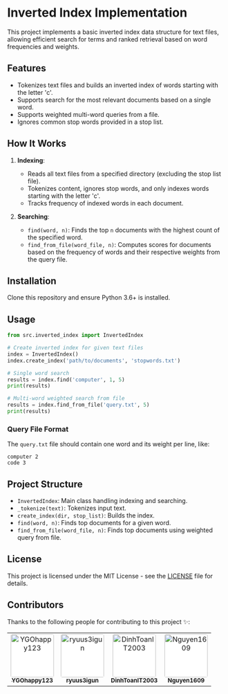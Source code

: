 # Inverted Index Implementation

This project implements a basic inverted index data structure for text files, allowing efficient search for terms and ranked retrieval based on word frequencies and weights.

## Features

-   Tokenizes text files and builds an inverted index of words starting with the letter 'c'.
-   Supports search for the most relevant documents based on a single word.
-   Supports weighted multi-word queries from a file.
-   Ignores common stop words provided in a stop list.

## How It Works

1. **Indexing**:

    - Reads all text files from a specified directory (excluding the stop list file).
    - Tokenizes content, ignores stop words, and only indexes words starting with the letter 'c'.
    - Tracks frequency of indexed words in each document.

2. **Searching**:
    - `find(word, n)`: Finds the top `n` documents with the highest count of the specified word.
    - `find_from_file(word_file, n)`: Computes scores for documents based on the frequency of words and their respective weights from the query file.

## Installation

Clone this repository and ensure Python 3.6+ is installed.

## Usage

```python
from src.inverted_index import InvertedIndex

# Create inverted index for given text files
index = InvertedIndex()
index.create_index('path/to/documents', 'stopwords.txt')

# Single word search
results = index.find('computer', 1, 5)
print(results)

# Multi-word weighted search from file
results = index.find_from_file('query.txt', 5)
print(results)
```

### Query File Format

The `query.txt` file should contain one word and its weight per line, like:

```text
computer 2
code 3
```

## Project Structure

-   `InvertedIndex`: Main class handling indexing and searching.
-   `_tokenize(text)`: Tokenizes input text.
-   `create_index(dir, stop_list)`: Builds the index.
-   `find(word, n)`: Finds top documents for a given word.
-   `find_from_file(word_file, n)`: Finds top documents using weighted query from file.

## License

This project is licensed under the MIT License - see the [LICENSE](LICENSE) file for details.

## Contributors

Thanks to the following people for contributing to this project ✨:

<table>
    <tr>
        <td align="center">
            <a href="https://github.com/YGOhappy123">
                <img 
                    src="https://avatars.githubusercontent.com/u/90592072?v=4"
                    alt="YGOhappy123" width="100px;" height="100px;" 
                    style="border-radius: 4px; background: #fff;"
                /><br />
                <sub><b>YGOhappy123</b></sub>
            </a>
        </td>
        <td align="center">
            <a href="https://github.com/ryuus3igun">
                <img 
                    src="https://avatars.githubusercontent.com/u/126484739?v=4"
                    alt="ryuus3igun" width="100px;" height="100px;"                 
                    style="border-radius: 4px; background: #fff;"
                /><br />
                <sub><b>ryuus3igun</b></sub>
            </a>
        </td>
        <td align="center">
            <a href="https://github.com/DinhToanIT2003">
                <img 
                    src="https://avatars.githubusercontent.com/u/126399422?v=4"
                    alt="DinhToanIT2003" width="100px;" height="100px;"                 
                    style="border-radius: 4px; background: #fff;"
                /><br />
                <sub><b>DinhToanIT2003</b></sub>
            </a>
        </td>
        <td align="center">
            <a href="https://github.com/Nguyen1609">
                <img 
                    src="https://avatars.githubusercontent.com/u/126648891?v=4"
                    alt="Nguyen1609" width="100px;" height="100px;"
                    style="border-radius: 4px; background: #fff;"
                /><br />
                <sub><b>Nguyen1609</b></sub>
            </a>
        </td>
    </tr>
</table>
